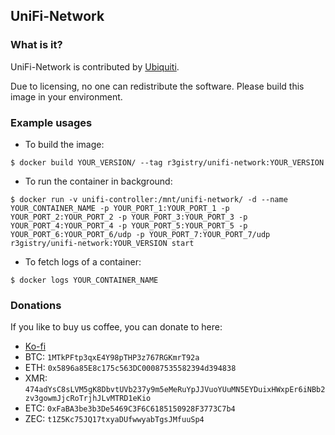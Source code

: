 ## UniFi-Network

### What is it?

UniFi-Network is contributed by [Ubiquiti](https://www.ui.com/download-software/).

Due to licensing, no one can redistribute the software. Please build this image in your environment.

### Example usages

- To build the image:

```console
$ docker build YOUR_VERSION/ --tag r3gistry/unifi-network:YOUR_VERSION
```

- To run the container in background:

```console
$ docker run -v unifi-controller:/mnt/unifi-network/ -d --name YOUR_CONTAINER_NAME -p YOUR_PORT_1:YOUR_PORT_1 -p YOUR_PORT_2:YOUR_PORT_2 -p YOUR_PORT_3:YOUR_PORT_3 -p YOUR_PORT_4:YOUR_PORT_4 -p YOUR_PORT_5:YOUR_PORT_5 -p YOUR_PORT_6:YOUR_PORT_6/udp -p YOUR_PORT_7:YOUR_PORT_7/udp r3gistry/unifi-network:YOUR_VERSION start
```

- To fetch logs of a container:

```console
$ docker logs YOUR_CONTAINER_NAME
```

### Donations

If you like to buy us coffee, you can donate to here:

- [Ko-fi](https://ko-fi.com/calvintam236)
- BTC: `1MTkPFtp3qxE4Y98pTHP3z767RGKmrT92a`
- ETH: `0x5896a85E8c175c563DC00087535582394d394838`
- XMR: `474adYsC8sLVM5gK8DbvtUVb237y9m5eMeRuYpJJVuoYUuMN5EYDuixHWxpEr6iNBb2zv3gowmJjcRoTrjhJLvMTRD1eKio`
- ETC: `0xFaBA3be3b3De5469C3F6C6185150928F3773C7b4`
- ZEC: `t1Z5Kc75JQ17txyaDUfwwyabTgsJMfuuSp4`
